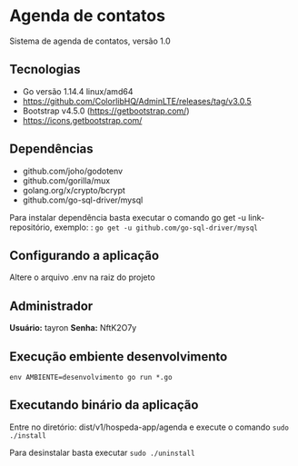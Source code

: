 # Agenda de contatos
Sistema de agenda de contatos, versão 1.0

## Tecnologias
* Go versão 1.14.4 linux/amd64
* https://github.com/ColorlibHQ/AdminLTE/releases/tag/v3.0.5
* Bootstrap v4.5.0 (https://getbootstrap.com/)
* https://icons.getbootstrap.com/

## Dependências
* github.com/joho/godotenv
* github.com/gorilla/mux
* golang.org/x/crypto/bcrypt
* github.com/go-sql-driver/mysql

Para instalar dependência basta executar o comando go get -u link-repositório, exemplo: : ```go get -u github.com/go-sql-driver/mysql```

## Configurando a aplicação 
Altere o arquivo .env na raiz do projeto

## Administrador
**Usuário:** tayron
**Senha:** NftK2O7y

## Execução embiente desenvolvimento
```env AMBIENTE=desenvolvimento go run *.go```

## Executando binário da aplicação
Entre no diretório: dist/v1/hospeda-app/agenda e execute o comando 
```sudo ./install```

Para desinstalar basta executar ```sudo ./uninstall```